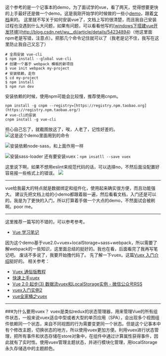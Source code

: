 这个参考的是一个记事本的demo，为了面试学的vue，看了两天，觉得想要更快的上手最好还是做一个demo。这是我刚开始学的时候做的一些小[demo](https://github.com/ZoeSj/demo-of-vue)，跟着[文档](http://cn.vuejs.org/v2/guide/)来的。
这里就不写关于如何安装vue了，文档上写的很清楚，而且我自己安装过程也没遇到什么大问题，如果有问题，可以看看他写的[[windows下搭建vue开发环境](http://blog.csdn.net/wu__di/article/details/54234894)](http://blog.csdn.net/wu__di/article/details/54234894)（他这里面npm老是写错，注意点）。把那几个命令记住就可以了（我老是记不住，我写在这里防止我自己又忘了）
```
# 全局安装 vue-cli
$ npm install --global vue-cli
# 创建一个基于 webpack 模板的新项目
$ vue init webpack my-project
# 安装依赖，走你
$ cd my-project
$ npm install
$ npm run dev
```
安装依赖的时候，使用npm可能会比较慢，推荐使用cnpm。
```
npm install -g cnpm --registry=[https://registry.npm.taobao.org](https://registry.npm.taobao.org/)
# vue-cli的安装
cnpm install -g vue-cli 
```
担心自己忘了，就截图放这了，唉，人老了，记性好差的。
![这是这个demo里面用到的命令](http://upload-images.jianshu.io/upload_images/3162008-c791230b0d208aa4.png?imageMogr2/auto-orient/strip%7CimageView2/2/w/1240)

![安装依赖node-sass，和上面作用一样](http://upload-images.jianshu.io/upload_images/3162008-cff3574ed63e431d.png?imageMogr2/auto-orient/strip%7CimageView2/2/w/1240)

![安装sass-loader](http://upload-images.jianshu.io/upload_images/3162008-402e53356114e710.png?imageMogr2/auto-orient/strip%7CimageView2/2/w/1240)
还有要安装vuex：`npm insatll --save vuex`

这里说下啊，如果不想用eslint来规范代码的话，可以选择no，不然后面没配置好容易报一些格式上的错误。
![](http://upload-images.jianshu.io/upload_images/2645110-770d0f432f77b684.png?imageMogr2/auto-orient/strip%7CimageView2/2/w/1240)

-------

vue给我最大的特点就是数据绑定和组件化，使用起来确实很方便，而且功能强大。
建议先把文档上给的小demo都跟着敲一遍，然后看看文档，入门还是可以的。我是为了更快的入门，所以打算着手做一个大点的demo，不然面试会被刷啊。poor me。

--------

这里推荐一篇写的不错的，可以参考参考。

- [Vue 学习笔记](http://www.jianshu.com/p/06be98001dc3)

因为这个demo基于vue2.0+vuex+localStorage+sass+webpack，所以需要了解webpack的一些知识，这里面总结的挺好的。我也在看，后面看完了我再写笔记吧。
废话不多说了，我要开始撸代码了。
先了解一下vuex。这篇[Vuex 入门介绍](http://www.jianshu.com/p/490e7726fe67)挺好的。
相关参考：

- [Vuex 通俗版教程](http://www.jianshu.com/p/caff7b8ab2cf)
- [快速上手vuex](http://www.jianshu.com/p/04ebf09e72a1)
- [Vue 2.0 起步(3) 数据流vuex和LocalStorage实例 - 微信公众号RSS](http://www.jianshu.com/p/fb758398268a)
- [vuex入门实例2](http://www.jianshu.com/p/2b19a2b36d20)
- [vue全家桶之vuex](http://www.jianshu.com/p/ee77747f9dd8)

--------

###为什么要用vuex？
vuex是类似redux的状态管理器，用来管理Vue的所有组件状态，一般来说vuex适合中型或者大型的单页应用（SPA），会出现多个视图组件依赖同一个状态，来自不同视图的行为需要变更同一个状态。但是这个记事本中有个修改主题，切换状态的地方，所以使用vuex更加方便。利用vuex进行状态管理，把所有事件和状态存储在store对象中，在组件中通过计算属性获得事件，因此就有了实时性。使用vuex管理主题状态，并进行模块化管理，用localStorage永久存储选中的主题颜色。